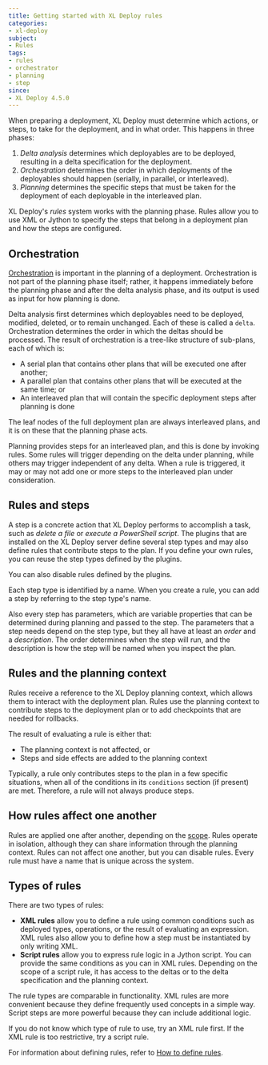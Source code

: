 ```yaml
---
title: Getting started with XL Deploy rules
categories:
- xl-deploy
subject:
- Rules
tags:
- rules
- orchestrator
- planning
- step
since:
- XL Deploy 4.5.0
---
```


When preparing a deployment, XL Deploy must determine which actions, or steps, to take for the deployment, and in what order. This happens in three phases:

1. *Delta analysis* determines which deployables are to be deployed, resulting in a delta specification for the deployment.
2. *Orchestration* determines the order in which deployments of the deployables should happen (serially, in parallel, or interleaved).
3. *Planning* determines the specific steps that must be taken for the deployment of each deployable in the interleaved plan.

XL Deploy's *rules* system works with the planning phase. Rules allow you to use XML or Jython to specify the steps that belong in a deployment plan and how the steps are configured.

## Orchestration

[Orchestration](/xl-deploy/concept/understanding-orchestrators.html) is important in the planning of a deployment. Orchestration is not part of the planning phase itself; rather, it happens immediately before the planning phase and after the delta analysis phase, and its output is used as input for how planning is done.
 
Delta analysis first determines which deployables need to be deployed, modified, deleted, or to remain unchanged. Each of these is called a `delta`. Orchestration determines the order in which the deltas should be processed. The result of orchestration is a tree-like structure of sub-plans, each of which is:

* A serial plan that contains other plans that will be executed one after another;
* A parallel plan that contains other plans that will be executed at the same time; or
* An interleaved plan that will contain the specific deployment steps after planning is done

The leaf nodes of the full deployment plan are always interleaved plans, and it is on these that the planning phase acts.

Planning provides steps for an interleaved plan, and this is done by invoking rules. Some rules will trigger depending on the delta under planning, while others may trigger independent of any delta. When a rule is triggered, it may or may not add one or more steps to the interleaved plan under consideration.

## Rules and steps

A step is a concrete action that XL Deploy performs to accomplish a task, such as *delete a file* or *execute a PowerShell script*. The plugins that are installed on the XL Deploy server define several step types and may also define rules that contribute steps to the plan. If you define your own rules, you can reuse the step types defined by the plugins.

You can also disable rules defined by the plugins.

Each step type is identified by a name. When you create a rule, you can add a step by referring to the step type's name. 

Also every step has parameters, which are variable properties that can be determined during planning and passed to the step. The parameters that a step needs depend on the step type, but they all have at least an *order* and a *description*. The order determines when the step will run, and the description is how the step will be named when you inspect the plan.

## Rules and the planning context

Rules receive a reference to the XL Deploy planning context, which allows them to interact with the deployment plan. Rules use the planning context to contribute steps to the deployment plan or to add checkpoints that are needed for rollbacks.

The result of evaluating a rule is either that:

* The planning context is not affected, or 
* Steps and side effects are added to the planning context

Typically, a rule only contributes steps to the plan in a few specific situations, when all of the conditions in its `conditions` section (if present) are met. Therefore, a rule will not always produce steps.

## How rules affect one another

Rules are applied one after another, depending on the [scope](/xl-deploy/concept/understanding-xl-deploy-rule-scope.html). Rules operate in isolation, although they can share information through the planning context. Rules can not affect one another, but you can disable rules. Every rule must have a name that is unique across the system.

## Types of rules

There are two types of rules:

* **XML rules** allow you to define a rule using common conditions such as deployed types, operations, or the result of evaluating an expression. XML rules also allow you to define how a step must be instantiated by only writing XML.
* **Script rules** allow you to express rule logic in a Jython script. You can provide the same conditions as you can in XML rules. Depending on the scope of a script rule, it has access to the deltas or to the delta specification and the planning context.

The rule types are comparable in functionality. XML rules are more convenient because they define frequently used concepts in a simple way. Script steps are more powerful because they can include additional logic.
 
If you do not know which type of rule to use, try an XML rule first. If the XML rule is too restrictive, try a script rule.

For information about defining rules, refer to [How to define rules](/xl-deploy/how-to/how-to-define-rules.html).
